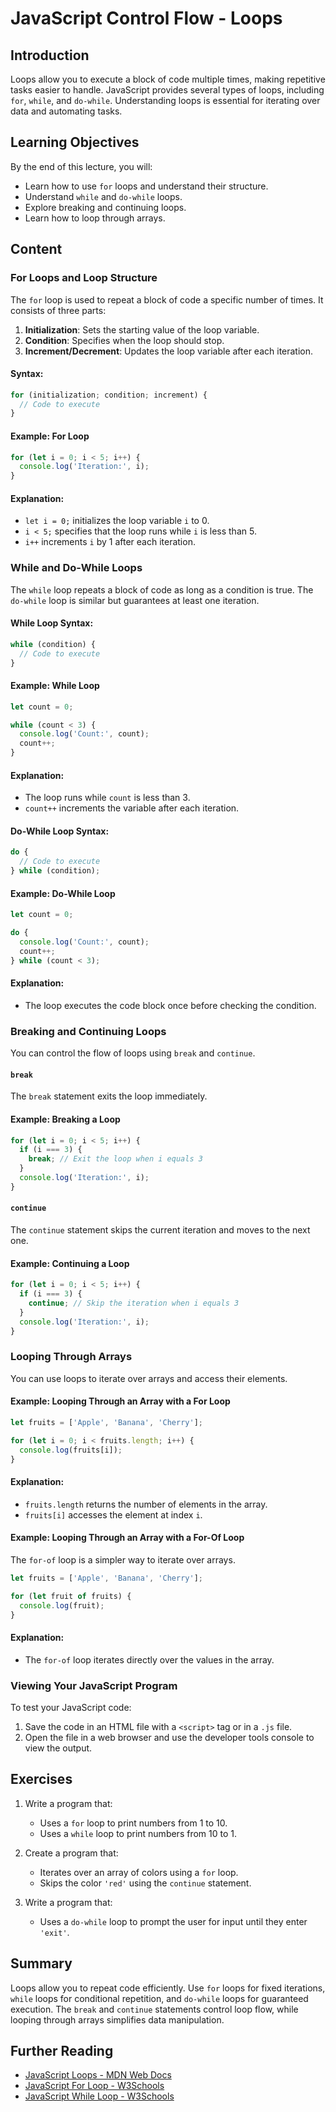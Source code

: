 # JavaScript Control Flow - Loops

## Introduction
Loops allow you to execute a block of code multiple times, making repetitive tasks easier to handle. JavaScript provides several types of loops, including `for`, `while`, and `do-while`. Understanding loops is essential for iterating over data and automating tasks.

## Learning Objectives
By the end of this lecture, you will:
- Learn how to use `for` loops and understand their structure.
- Understand `while` and `do-while` loops.
- Explore breaking and continuing loops.
- Learn how to loop through arrays.

## Content

### For Loops and Loop Structure
The `for` loop is used to repeat a block of code a specific number of times. It consists of three parts:
1. **Initialization**: Sets the starting value of the loop variable.
2. **Condition**: Specifies when the loop should stop.
3. **Increment/Decrement**: Updates the loop variable after each iteration.

#### Syntax:
```javascript
for (initialization; condition; increment) {
  // Code to execute
}
```

#### Example: For Loop
```javascript
for (let i = 0; i < 5; i++) {
  console.log('Iteration:', i);
}
```

#### Explanation:
- `let i = 0;` initializes the loop variable `i` to 0.
- `i < 5;` specifies that the loop runs while `i` is less than 5.
- `i++` increments `i` by 1 after each iteration.

### While and Do-While Loops
The `while` loop repeats a block of code as long as a condition is true. The `do-while` loop is similar but guarantees at least one iteration.

#### While Loop Syntax:
```javascript
while (condition) {
  // Code to execute
}
```

#### Example: While Loop
```javascript
let count = 0;

while (count < 3) {
  console.log('Count:', count);
  count++;
}
```

#### Explanation:
- The loop runs while `count` is less than 3.
- `count++` increments the variable after each iteration.

#### Do-While Loop Syntax:
```javascript
do {
  // Code to execute
} while (condition);
```

#### Example: Do-While Loop
```javascript
let count = 0;

do {
  console.log('Count:', count);
  count++;
} while (count < 3);
```

#### Explanation:
- The loop executes the code block once before checking the condition.

### Breaking and Continuing Loops
You can control the flow of loops using `break` and `continue`.

#### `break`
The `break` statement exits the loop immediately.

#### Example: Breaking a Loop
```javascript
for (let i = 0; i < 5; i++) {
  if (i === 3) {
    break; // Exit the loop when i equals 3
  }
  console.log('Iteration:', i);
}
```

#### `continue`
The `continue` statement skips the current iteration and moves to the next one.

#### Example: Continuing a Loop
```javascript
for (let i = 0; i < 5; i++) {
  if (i === 3) {
    continue; // Skip the iteration when i equals 3
  }
  console.log('Iteration:', i);
}
```

### Looping Through Arrays
You can use loops to iterate over arrays and access their elements.

#### Example: Looping Through an Array with a For Loop
```javascript
let fruits = ['Apple', 'Banana', 'Cherry'];

for (let i = 0; i < fruits.length; i++) {
  console.log(fruits[i]);
}
```

#### Explanation:
- `fruits.length` returns the number of elements in the array.
- `fruits[i]` accesses the element at index `i`.

#### Example: Looping Through an Array with a For-Of Loop
The `for-of` loop is a simpler way to iterate over arrays.

```javascript
let fruits = ['Apple', 'Banana', 'Cherry'];

for (let fruit of fruits) {
  console.log(fruit);
}
```

#### Explanation:
- The `for-of` loop iterates directly over the values in the array.

### Viewing Your JavaScript Program
To test your JavaScript code:
1. Save the code in an HTML file with a `<script>` tag or in a `.js` file.
2. Open the file in a web browser and use the developer tools console to view the output.

## Exercises
1. Write a program that:
   - Uses a `for` loop to print numbers from 1 to 10.
   - Uses a `while` loop to print numbers from 10 to 1.

2. Create a program that:
   - Iterates over an array of colors using a `for` loop.
   - Skips the color `'red'` using the `continue` statement.

3. Write a program that:
   - Uses a `do-while` loop to prompt the user for input until they enter `'exit'`.

## Summary
Loops allow you to repeat code efficiently. Use `for` loops for fixed iterations, `while` loops for conditional repetition, and `do-while` loops for guaranteed execution. The `break` and `continue` statements control loop flow, while looping through arrays simplifies data manipulation.

## Further Reading
- [JavaScript Loops - MDN Web Docs](https://developer.mozilla.org/en-US/docs/Web/JavaScript/Guide/Loops_and_iteration)
- [JavaScript For Loop - W3Schools](https://www.w3schools.com/js/js_loop_for.asp)
- [JavaScript While Loop - W3Schools](https://www.w3schools.com/js/js_loop_while.asp)